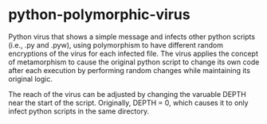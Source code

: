 # python-polymorphic-virus
Python virus that shows a simple message and infects other python scripts (i.e., .py and .pyw), using polymorphism to have different random encryptions of the virus 
for each infected file. The virus applies the concept of metamorphism to cause the original python script to change its own code after each execution by performing 
random changes while maintaining its original logic.

The reach of the virus can be adjusted by changing the varuable DEPTH near the start of the script. Originally, DEPTH = 0, which causes it to only infect python scripts 
in the same directory.
